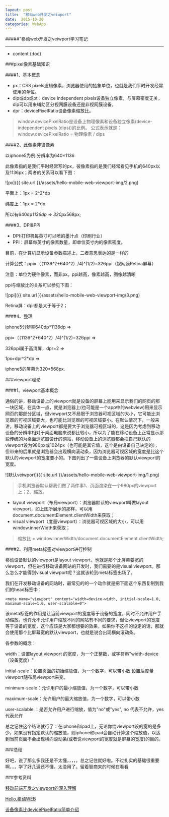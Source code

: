 ```yaml
---
layout: post
title:  "移动web开发之veiwport"
date:  2015-10-20
categories: WebApp
---
```


#####"移动web开发之veiwport学习笔记

---

* content
{:toc}


###pixel像素基础知识

####1、基本概念

* px：CSS pixels逻辑像素，浏览器使用的抽象单位，也就是我们平时开发经常使用的单位。
* dip或dp或pt：device independent pixels设备独立像素，与屏幕密度无关，dip可以用来辅助区分视网膜设备还是非视网膜设备。
* dpr：devicePixelRatio设备像素缩放比。

>window.devicePixelRatio是设备上物理像素和设备独立像素(device-independent pixels (dips))的比例。
公式表示就是：window.devicePixelRatio = 物理像素 / dips

####2、此像素非彼像素

以iphone5为例:分辨率为640×1136

此像素指的是我们平时经常写的px，彼像素指的是我们经常看见手机的640px以及1136px；两者的关系可以看下图：

![px]({{ site.url }}/assets/hello-mobile-web-viewport-img/2.png)

平面上：1px = 2^2*dp

纬度上：1px = 2*dp

所以有640dp*1136dp => 320px*568px;

####3、DPI&PPI

* DPI:打印机每英寸可以喷的墨汁点（印刷行业）
* PPI：屏幕每英寸的像素数量，即单位英寸内的像素密度。

目前，在计算机显示设备参数描述上，二者意思表达的是一样的

计算公式：ppi=（（1136^2+640^2）/4)^(1/2)=326ppi（视网膜Retina屏幕）

注意：单位为硬件像素，而非px。ppi越高，像素越高，图像越清晰

ppi与缩放比的关系可以参见下图：

![ppi]({{ site.url }}/assets/hello-mobile-web-viewport-img/3.png)

Retina屏：dpr都是大于等于2；

####4、整理

iphone5分辨率640dp*1136dp  =>  

ppi=（（1136^2+640^2）/4)^(1/2)=326ppi => 

326ppi属于高清屏，dpr=2  =>  

1px=dpr^2*dp  =>  

iphone5的屏幕为320*568px.


###viewport理论

####1、viewport基本概念

通俗的讲，移动设备上的viewport就是设备的屏幕上能用来显示我们的网页的那一块区域，在具体一点，就是浏览器上(也可能是一个app中的webview)用来显示网页的那部分区域，但viewport又不局限于浏览器可视区域的大小，它可能比浏览器的可视区域要大，也可能比浏览器的可视区域要小。在默认情况下，一般来讲，移动设备上的viewport都是要大于浏览器可视区域的，这是因为考虑到移动设备的分辨率相对于桌面电脑来说都比较小，所以为了能在移动设备上正常显示那些传统的为桌面浏览器设计的网站，移动设备上的浏览器都会把自己默认的viewport设为980px或1024px（也可能是其它值，这个是由设备自己决定的），但带来的后果就是浏览器会出现横向滚动条，因为浏览器可视区域的宽度是比这个默认的viewport的宽度要小的。下图列出了一些设备上浏览器的默认viewport的宽度。

![默认veiwport]({{ site.url }}/assets/hello-mobile-web-viewport-img/1.png)


>手机浏览器默认帮我们做了两件事1、页面渲染在一个980px的viewport上；2、缩放。

* layout viewport（布局viewport）：浏览器默认的viewport叫做layout viewport，如上图所展示的那样，可以用document.documentElement.clientWidth来获取；
* visual viewport（度量viewport）：浏览器可视区域的大小，可以用window.innerWidth来获取；

>缩放比 = window.innerWidth/document.documentElement.clientWidth;

####2、利用meta标签对viewport进行控制

移动设备默认的viewport是layout viewport，也就是那个比屏幕要宽的viewport，但在进行移动设备网站的开发时，我们需要的是visual viewport。那么怎么才能得到visual viewport呢？这就该轮到meta标签出场了。

我们在开发移动设备的网站时，最常见的的一个动作就是把下面这个东西复制到我们的head标签中：

	<meta name="viewport" content="width=device-width, initial-scale=1.0, maximum-scale=1.0, user-scalable=0">

该meta标签的作用是让当前viewport的宽度等于设备的宽度，同时不允许用户手动缩放。也许允不允许用户缩放不同的网站有不同的要求，但让viewport的宽度等于设备的宽度，这个应该是大家都想要的效果，如果你不这样的设定的话，那就会使用那个比屏幕宽的默认viewport，也就是说会出现横向滚动条。

各参数的概念：

width：设置layout viewport 的宽度，为一个正整数，或字符串"width-device（设备宽度）"

initial-scale：设置页面的初始缩放值，为一个数字，可以带小数.设置后度量viewport随布局viewport来变。

minimum-scale：允许用户的最小缩放值，为一个数字，可以带小数

maximum-scale：允许用户的最大缩放值，为一个数字，可以带小数

user-scalable ：是否允许用户进行缩放，值为"no"或"yes", no 代表不允许，yes代表允许


总之记住这个结论就行了：在iphone和ipad上，无论你给viewport设的宽的是多少，如果没有指定默认的缩放值，则iphone和ipad会自动计算这个缩放值，以达到当前页面不会出现横向滚动条(或者说viewport的宽度就是屏幕的宽度)的目的。


###总结

好吧，说了那么多我还是不太懂，，，，，总之记住<meta name="viewport" content="width=device-width, initial-scale=1.0, maximum-scale=1.0, user-scalable=0">就好啦。不过扎实的基础很重要啊，，，学了好几遍还不懂，太没用了。留着智商来的时候在看看

###参考资料

[移动前端开发之viewport的深入理解](http://www.cnblogs.com/2050/p/3877280.html)

[Hello,移动WEB](http://www.imooc.com/learn/494)

[设备像素比devicePixelRatio简单介绍](http://www.zhangxinxu.com/wordpress/2012/08/window-devicepixelratio/)










